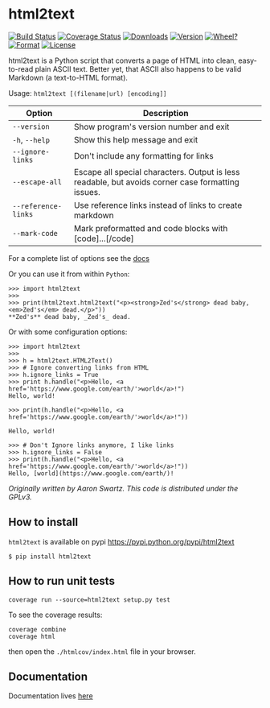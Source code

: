 # html2text

[![Build Status](https://secure.travis-ci.org/Alir3z4/html2text.png)](https://travis-ci.org/Alir3z4/html2text)
[![Coverage Status](https://coveralls.io/repos/Alir3z4/html2text/badge.png)](https://coveralls.io/r/Alir3z4/html2text)
[![Downloads](http://badge.kloud51.com/pypi/d/html2text.png)](https://pypi.python.org/pypi/html2text/)
[![Version](http://badge.kloud51.com/pypi/v/html2text.png)](https://pypi.python.org/pypi/html2text/)
[![Wheel?](http://badge.kloud51.com/pypi/wheel/html2text.png)](https://pypi.python.org/pypi/html2text/)
[![Format](http://badge.kloud51.com/pypi/format/html2text.png)](https://pypi.python.org/pypi/html2text/)
[![License](http://badge.kloud51.com/pypi/license/html2text.png)](https://pypi.python.org/pypi/html2text/)


html2text is a Python script that converts a page of HTML into clean, easy-to-read plain ASCII text. Better yet, that ASCII also happens to be valid Markdown (a text-to-HTML format).


Usage: `html2text [(filename|url) [encoding]]`

| Option                                                 | Description
|--------------------------------------------------------|---------------------------------------------------
| `--version`                                            | Show program's version number and exit
| `-h`, `--help`                                         | Show this help message and exit
| `--ignore-links`                                       | Don't include any formatting for links
|`--escape-all`                                          | Escape all special characters.  Output is less readable, but avoids corner case formatting issues.
| `--reference-links`                                    | Use reference links instead of links to create markdown
| `--mark-code`                                          | Mark preformatted and code blocks with [code]...[/code]

For a complete list of options see the [docs](https://github.com/Alir3z4/html2text/blob/master/docs/usage.md)


Or you can use it from within `Python`:

```
>>> import html2text
>>>
>>> print(html2text.html2text("<p><strong>Zed's</strong> dead baby, <em>Zed's</em> dead.</p>"))
**Zed's** dead baby, _Zed's_ dead.

```


Or with some configuration options:
```
>>> import html2text
>>>
>>> h = html2text.HTML2Text()
>>> # Ignore converting links from HTML
>>> h.ignore_links = True
>>> print h.handle("<p>Hello, <a href='https://www.google.com/earth/'>world</a>!")
Hello, world!

>>> print(h.handle("<p>Hello, <a href='https://www.google.com/earth/'>world</a>!"))

Hello, world!

>>> # Don't Ignore links anymore, I like links
>>> h.ignore_links = False
>>> print(h.handle("<p>Hello, <a href='https://www.google.com/earth/'>world</a>!"))
Hello, [world](https://www.google.com/earth/)!

```

*Originally written by Aaron Swartz. This code is distributed under the GPLv3.*


## How to install

`html2text` is available on pypi
https://pypi.python.org/pypi/html2text

```
$ pip install html2text
```


## How to run unit tests

    coverage run --source=html2text setup.py test

To see the coverage results:

    coverage combine
    coverage html

then open the `./htmlcov/index.html` file in your browser.

## Documentation

Documentation lives [here](https://github.com/Alir3z4/html2text/blob/master/docs/usage.md)
